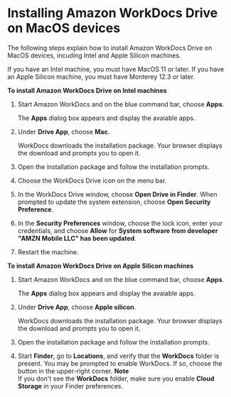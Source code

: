 # Installing Amazon WorkDocs Drive on MacOS devices<a name="install-wdd-mac"></a>

The following steps explain how to install Amazon WorkDocs Drive on MacOS devices, incuding Intel and Apple Silicon machines\.

If you have an Intel machine, you must have MacOS 11 or later\. If you have an Apple Silicon machine, you must have Monterey 12\.3 or later\.

**To install Amazon WorkDocs Drive on Intel machines**

1. Start Amazon WorkDocs and on the blue command bar, choose **Apps**\.

   The **Apps** dialog box appears and display the avaiable apps\.

1. Under **Drive App**, choose **Mac**\.

   WorkDocs downloads the installation package\. Your browser displays the download and prompts you to open it\.

1. Open the installation package and follow the installation prompts\.

1. Choose the WorkDocs Drive icon on the menu bar\.

1. In the WorkDocs Drive window, choose **Open Drive in Finder**\. When prompted to update the system extension, choose **Open Security Preference**\.

1. In the **Security Preferences** window, choose the lock icon, enter your credentials, and choose **Allow** for **System software from developer "AMZN Mobile LLC" has been updated**\. 

1. Restart the machine\.

**To install Amazon WorkDocs Drive on Apple Silicon machines**

1. Start Amazon WorkDocs and on the blue command bar, choose **Apps**\.

   The **Apps** dialog box appears and display the avaiable apps\.

1. Under **Drive App**, choose **Apple silicon**\.

   WorkDocs downloads the installation package\. Your browser displays the download and prompts you to open it\.

1. Open the installation package and follow the installation prompts\.

1. Start **Finder**, go to **Locations**, and verify that the **WorkDocs** folder is present\. You may be prompted to enable WorkDocs\. If so, choose the button in the upper\-right corner\.
**Note**  
If you don't see the **WorkDocs** folder, make sure you enable **Cloud Storage** in your Finder preferences\.